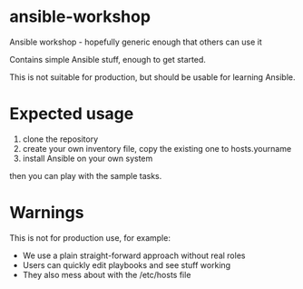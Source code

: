 # ansible-workshop
Ansible workshop - hopefully generic enough that others can use it


Contains simple Ansible stuff, enough to get started.

This is not suitable for production, but should be usable for learning Ansible.

# Expected usage

1. clone the repository
2. create your own inventory file, copy the existing one to hosts.yourname
3. install Ansible on your own system

then you can play with the sample tasks.

# Warnings

This is not for production use, for example:
* We use a plain straight-forward approach without real roles
* Users can quickly edit playbooks and see stuff working
* They also mess about with the /etc/hosts file
